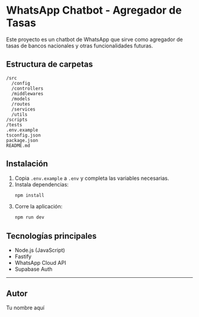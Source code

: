 # WhatsApp Chatbot - Agregador de Tasas

Este proyecto es un chatbot de WhatsApp que sirve como agregador de tasas de bancos nacionales y otras funcionalidades futuras.

## Estructura de carpetas

```
/src
  /config
  /controllers
  /middlewares
  /models
  /routes
  /services
  /utils
/scripts
/tests
.env.example
tsconfig.json
package.json
README.md
```

## Instalación

1. Copia `.env.example` a `.env` y completa las variables necesarias.
2. Instala dependencias:
   ```bash
   npm install
   ```
3. Corre la aplicación:
   ```bash
   npm run dev
   ```

## Tecnologías principales
- Node.js (JavaScript)
- Fastify
- WhatsApp Cloud API
- Supabase Auth

---

## Autor
Tu nombre aquí
